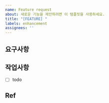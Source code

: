 ```yaml
---
name: Feature request
about: 새로운 기능을 제안하려면 이 템플릿을 사용하세요.
title: "[FEATURE] "
labels: enhancement
assignees: ''
---
```

## 요구사항
<!-- 설명을 작성하시요. -->


## 작업사항
<!-- 설명을 작성하시요. -->
- [ ] todo

## Ref 
